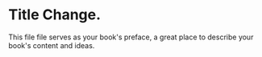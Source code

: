 # Title Change.

This file file serves as your book's preface, a great place to describe your book's content and ideas.

